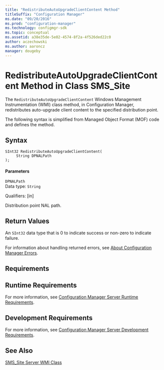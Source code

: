 ```yaml
---
title: "RedistributeAutoUpgradeClientContent Method"
titleSuffix: "Configuration Manager"
ms.date: "09/20/2016"
ms.prod: "configuration-manager"
ms.technology: configmgr-sdk
ms.topic: conceptual
ms.assetid: a38e35de-5e02-4574-8f2a-4f526ded22c0
author: aczechowski
ms.author: aaroncz
manager: dougeby
---
```

# RedistributeAutoUpgradeClientContent Method in Class SMS_Site
The `RedistributeAutoUpgradeClientContent` Windows Management Instrumentation (WMI) class method, in Configuration Manager, redistributes auto-upgrade client content to the specified distribution point.  

 The following syntax is simplified from Managed Object Format (MOF) code and defines the method.  

## Syntax  

```  
SInt32 RedistributeAutoUpgradeClientContent(  
     String DPNALPath  
);  
```  

#### Parameters  
 `DPNALPath`  
 Data type: `String`  

 Qualifiers: [in]  

 Distribution point NAL path.  

## Return Values  
 An `SInt32` data type that is 0 to indicate success or non-zero to indicate failure.  

 For information about handling returned errors, see [About Configuration Manager Errors](../../../../../develop/core/understand/about-configuration-manager-errors.md).  

## Requirements  

## Runtime Requirements  
 For more information, see [Configuration Manager Server Runtime Requirements](../../../../../develop/core/reqs/server-runtime-requirements.md).  

## Development Requirements  
 For more information, see [Configuration Manager Server Development Requirements](../../../../../develop/core/reqs/server-development-requirements.md).  

## See Also  
 [SMS_Site Server WMI Class](../../../../../develop/reference/core/servers/configure/sms_site-server-wmi-class.md)
